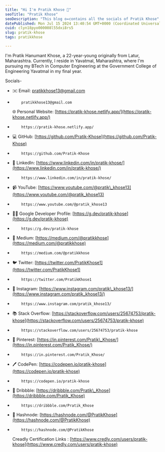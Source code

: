 ```yaml
---
title: "Hi I'm Pratik Khose 👋"
seoTitle: "Pratik Khose"
seoDescription: "This blog o=contains all the socials of Pratik Khose"
datePublished: Mon Jul 15 2024 13:40:54 GMT+0000 (Coordinated Universal Time)
cuid: clyn18pyo000008l55dxi8rs5
slug: pratik-khose
tags: pratikkhose

---
```


I'm Pratik Hanumant Khose, a 22-year-young originally from Latur, Maharashtra. Currently, I reside in Yavatmal, Maharashtra, where I'm pursuing my BTech in Computer Engineering at the Government College of Engineering Yavatmal in my final year.

Socials-

* ✉️ Email: pratikkhose13@gmail.com
    
* ```http
      pratikkhose13@gmail.com
    ```
    
    🌐 Personal Website: [https://pratik-khose.netlify.app/](https://pratik-khose.netlify.app/)
    
* ```http
      https://pratik-khose.netlify.app/
    ```
    
* 💻 GitHub: [https://github.com/Pratik-Khose](https://github.com/Pratik-Khose)
    
* ```http
      https://github.com/Pratik-Khose
    ```
    
* 💼 LinkedIn: [https://www.linkedin.com/in/pratik-khose/](https://www.linkedin.com/in/pratik-khose/)
    
* ```http
      https://www.linkedin.com/in/pratik-khose/
    ```
    
* 📹 YouTube: [https://www.youtube.com/@pratik\_khose13](https://www.youtube.com/@pratik_khose13)
    
* ```http
      https://www.youtube.com/@pratik_khose13
    ```
    
* 👨‍💻 Google Developer Profile: [https://g.dev/pratik-khose](https://g.dev/pratik-khose)
    
* ```http
      https://g.dev/pratik-khose
    ```
    
* 📰 Medium: [https://medium.com/@pratikkhose](https://medium.com/@pratikkhose)
    
* ```http
      https://medium.com/@pratikkhose
    ```
    
* 🐦 Twitter: [https://twitter.com/PratikKhose1](https://twitter.com/PratikKhose1)
    
* ```http
      https://twitter.com/PratikKhose1
    ```
    
* 📸 Instagram: [https://www.instagram.com/pratik\_khose13/](https://www.instagram.com/pratik_khose13/)
    
* ```http
      https://www.instagram.com/pratik_khose13/
    ```
    
* 📚 Stack Overflow: [https://stackoverflow.com/users/25674753/pratik-khose](https://stackoverflow.com/users/25674753/pratik-khose)
    
* ```http
      https://stackoverflow.com/users/25674753/pratik-khose
    ```
    
* 📌 Pinterest: [https://in.pinterest.com/Pratik\_Khose/](https://in.pinterest.com/Pratik_Khose/)
    
* ```http
      https://in.pinterest.com/Pratik_Khose/
    ```
    
* 🖊️ CodePen: [https://codepen.io/pratik-khose](https://codepen.io/pratik-khose)
    
* ```http
      https://codepen.io/pratik-khose
    ```
    
* 🎨 Dribbble: [https://dribbble.com/Pratik\_Khose](https://dribbble.com/Pratik_Khose)
    
* ```http
      https://dribbble.com/Pratik_Khose
    ```
    
* 📝 Hashnode: [https://hashnode.com/@PratikKhose](https://hashnode.com/@PratikKhose)
    
* ```http
      https://hashnode.com/@PratikKhose
    ```
    
    Creadly Certification Links : [https://www.credly.com/users/pratik-khose](https://www.credly.com/users/pratik-khose)